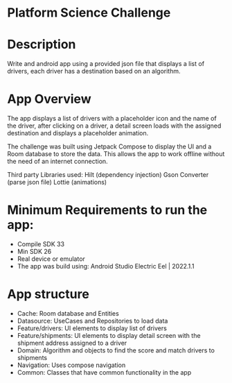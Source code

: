 # Platform Science Challenge
# Description
Write and android app using a provided json file that displays a list of drivers, each driver has a destination based on an algorithm.

# App Overview
The app displays a list of drivers with a placeholder icon and the name of the driver, after clicking on a driver, a detail screen loads with the assigned destination and displays a placeholder animation.

The challenge was built using Jetpack Compose to display the UI and a Room database to store the data. This allows the app to work offline 
without the need of an internet connection.

Third party Libraries used:
Hilt (dependency injection)
Gson Converter (parse json file)
Lottie (animations)

# Minimum Requirements to run the app:
* Compile SDK 33
* Min SDK 26
* Real device or emulator
* The app was build using: Android Studio Electric Eel | 2022.1.1

# App structure
* Cache: Room database and Entities
* Datasource: UseCases and Repositories to load data
* Feature/drivers: UI elements to display list of drivers
* Feature/shipments: UI elements to display detail screen with the shipment address assigned to a driver
* Domain: Algorithm and objects to find the score and match drivers to shipments 
* Navigation: Uses compose navigation 
* Common: Classes that have common functionality in the app 






